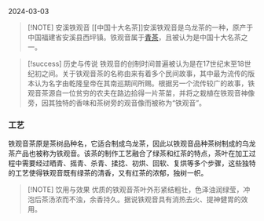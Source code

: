 2024-03-03
> [!NOTE] 安溪铁观音
>[[中国十大名茶]]安溪铁观音是乌龙茶的一种，原产于中国福建省安溪县西坪镇。铁观音属于[青茶](茶叶六大分类.md)，且被认为是中国十大名茶之一。



> [!success]  历史与传说
>铁观音的创制时间普遍被认为是在17世纪末至18世纪初之间。关于铁观音茶的名称由来有着多个民间故事，其中最为流传的版本认为名字由乾隆皇帝在其南巡期间所赐。根据另一个流传较广的故事，铁观音茶源自一位贫穷的农夫在路边拾得一片茶苗，并将之栽植在铁观音神像旁，因其独特的香味和茶树旁的观音像而被称为“铁观音”。

### 工艺
铁观音茶原是茶树品种名，它适合制成乌龙茶，因此以铁观音品种茶树制成的乌龙茶产品也被称为铁观音。该茶的制作工艺融合了绿茶和红茶的特点，茶叶在加工过程中需要经过晒青、摇青、杀青、揉捻、初烘、回软、复烘等多个步骤，这些独特的工艺使得铁观音既有绿茶的清香，又有红茶的浓郁，独树一帜。


> [!NOTE] 饮用与效果
> 优质的铁观音茶叶外形紧结粗壮，色泽油润绿莹，冲泡后茶汤浓而不浊，余香持久。据说铁观音具有消热去火、提神健胃的效用。
